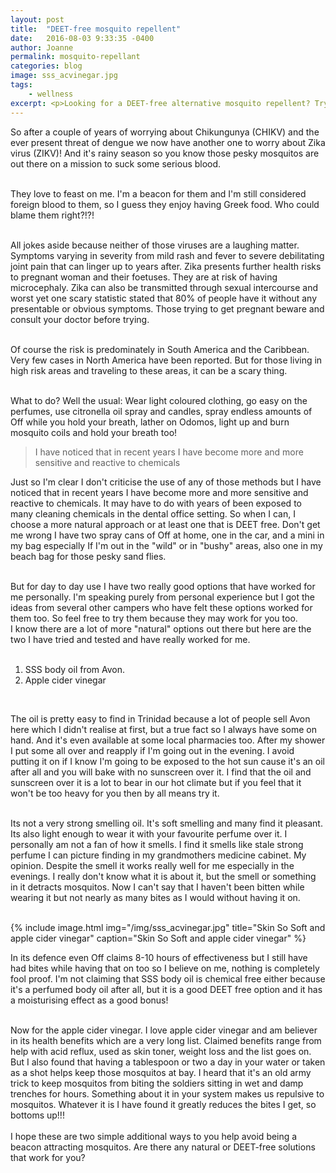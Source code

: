 ```yaml
---
layout: post
title:  "DEET-free mosquito repellent"
date:   2016-08-03 9:33:35 -0400
author: Joanne
permalink: mosquito-repellant
categories: blog
image: sss_acvinegar.jpg
tags:
    - wellness
excerpt: <p>Looking for a DEET-free alternative mosquito repellent? Try these unexpected methods</p>
---
```


So after a couple of years of worrying about Chikungunya (CHIKV) and the ever present threat of dengue we now have another one to worry about Zika virus (ZIKV)! And it's rainy season so you know those pesky mosquitos are out there on a mission to suck some serious blood.  
<br>

They love to feast on me. I'm a beacon for them and I'm still considered foreign blood to them, so I guess they enjoy having Greek food. Who could blame them right?!?!
<br><br>

All jokes aside because neither of those viruses are a laughing matter. Symptoms varying in severity from mild rash and fever to severe debilitating joint pain that can linger up to years after. Zika presents further health risks to pregnant woman and their foetuses. They are at risk of having microcephaly.  Zika can also be transmitted through sexual intercourse and worst yet one scary statistic stated that 80% of people have it without any presentable or obvious symptoms. Those trying to get pregnant beware and consult your doctor before trying.
<br><br>

Of course the risk is predominately in South America and the Caribbean.  Very few cases in North America have been reported. But for those living in high risk areas and traveling to these areas, it can be a scary thing.   
<br>

What to do? Well the usual: Wear light coloured clothing, go easy on the perfumes, use citronella oil spray and candles, spray endless amounts of Off while you hold your breath, lather on Odomos, light up and burn mosquito coils and hold your breath too!
<br>

> I have noticed that in recent years I have become more and more sensitive and reactive to chemicals

Just so I'm clear I don't criticise the use of any of those methods but I have noticed that in recent years I have become more and more sensitive and reactive to chemicals. It may have to do with years of been exposed to many cleaning chemicals in the dental office setting. So when I can, I choose a more natural approach or at least one that is DEET free. Don't get me wrong I have two spray cans of Off at home, one in the car, and a mini in my bag especially If I'm out in the "wild" or in "bushy" areas, also one in my beach bag for those pesky sand flies.
<br><br>

But for day to day use I have two really good options that have worked for me personally.  I'm speaking purely from personal experience but I got the ideas from several other campers who have felt these options worked for them too. So feel free to try them because they may work for you too.  
I know there are a lot of more "natural" options out there but here are the two I have tried and tested and have really worked for me.
<br><br>

1. SSS body oil from Avon.
1. Apple cider vinegar
<br>

The oil is pretty easy to find in Trinidad because a lot of people sell Avon here which I didn't realise at first, but a true fact so I always have some on hand. And it's even available at some local pharmacies too. After my shower I put some all over and reapply if I'm going out in the evening. I avoid putting it on if I know I'm going to be exposed to the hot sun cause it's an oil after all and you will bake with no sunscreen over it. I find that the oil and sunscreen over it is a lot to bear in our hot climate but if you feel that it won't be too heavy for you then by all means try it.
<br><br>

Its not a very strong smelling oil. It's soft smelling and many find it pleasant. Its also light enough to wear it with your favourite perfume over it. I personally am not a fan of how it smells.  I find it smells like stale strong perfume I can picture finding in my grandmothers medicine cabinet. My opinion.  Despite the smell it works really well for me especially in the evenings. I really don't know what it is about it, but the smell or something in it detracts mosquitos. Now I can't say that I haven't been bitten while wearing it but not nearly as many bites as I would without having it on.
<br><br>

{% include image.html
            img="/img/sss_acvinegar.jpg"
            title="Skin So Soft and apple cider vinegar"
            caption="Skin So Soft and apple cider vinegar" %}

In its defence even Off claims 8-10 hours of effectiveness but I still have had bites while having that on too so I believe on me, nothing is completely fool proof. I'm not claiming that SSS body oil is chemical free either because it's a perfumed body oil after all, but it is a good DEET free option and it has a moisturising effect as a good bonus!
<br><br>

Now for the apple cider vinegar. I love apple cider vinegar and am believer in its health benefits which are a very long list. Claimed benefits range from help with acid reflux, used as skin toner, weight loss and the list goes on. But I also found that having a tablespoon or two a day in your water or taken as a shot helps keep those mosquitos at bay. I heard that it's an old army trick to keep mosquitos from biting the soldiers sitting in wet and damp trenches for hours. Something about it in your system makes us repulsive to mosquitos. Whatever it is I have found it greatly reduces the bites I get, so bottoms up!!!
<br><br>
I hope these are two simple additional ways to you help avoid being a beacon attracting mosquitos. Are there any natural or DEET-free solutions that work for you?
